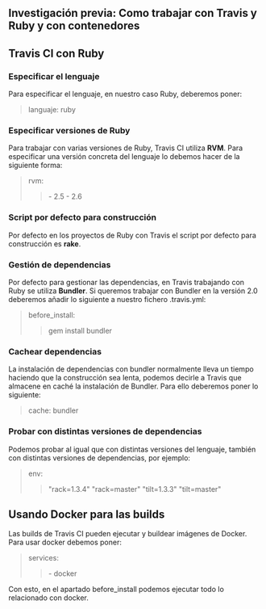## Investigación previa: Como trabajar con Travis y Ruby y con contenedores

## Travis CI con Ruby
### Especificar el lenguaje
Para especificar el lenguaje, en nuestro caso Ruby, deberemos poner:
> languaje: ruby
### Especificar versiones de Ruby
Para trabajar con varias versiones de Ruby, Travis CI utiliza **RVM**. Para especificar una versión concreta del lenguaje lo debemos hacer de la siguiente forma:
> rvm:
>>    \- 2.5
>>    \- 2.6

### Script por defecto para construcción
Por defecto en los proyectos de Ruby con Travis el script por defecto para construcción  es **rake**.

### Gestión de dependencias
Por defecto para gestionar las dependencias, en Travis trabajando con Ruby se utiliza **Bundler**.
Si queremos trabajar con Bundler en la versión 2.0 deberemos añadir lo siguiente a nuestro fichero .travis.yml:
> before_install:
> >    gem install bundler

### Cachear dependencias
La instalación de dependencias con bundler normalmente lleva un tiempo haciendo que la construcción sea lenta, podemos decirle a Travis que almacene en caché la instalación de Bundler.
Para ello deberemos poner lo siguiente:
> cache: bundler

### Probar con distintas versiones de dependencias
Podemos probar al igual que con distintas versiones del lenguaje, también con distintas versiones de dependencias, por ejemplo:
>env:
>>"rack=1.3.4"
>>"rack=master"
>>"tilt=1.3.3"
>>"tilt=master"

## Usando Docker para las builds
Las builds de Travis CI pueden ejecutar y buildear imágenes de Docker.
Para usar docker debemos poner:
>services:
>>\- docker

Con esto, en el apartado before_install podemos ejecutar todo lo relacionado con docker.